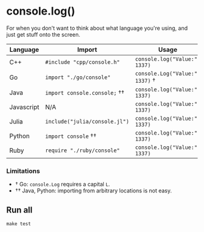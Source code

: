 # console.log()

For when you don't want to think about what language you're using, and just get stuff onto the screen.

| Language   | Import                        | Usage                           |
|------------|-------------------------------|---------------------------------|
| C++        | `#include "cpp/console.h"`    | `console.log("Value:", 1337)`   |
| Go         | `import "./go/console"`       | `console.Log("Value:", 1337)` † |
| Java       | `import console.console;` ††  | `console.log("Value:", 1337)`   |
| Javascript | N/A                           | `console.log("Value:", 1337)`   |
| Julia      | `include("julia/console.jl")` | `console.log("Value:", 1337)`   |
| Python     | `import console` ††           | `console.log("Value:", 1337)`   |
| Ruby       | `require "./ruby/console"`    | `console.log("Value:", 1337)`   |

### Limitations

- † Go: `console.Log` requires a capital `L`.
- †† Java, Python: importing from arbitrary locations is not easy.

## Run all

```
make test
```
